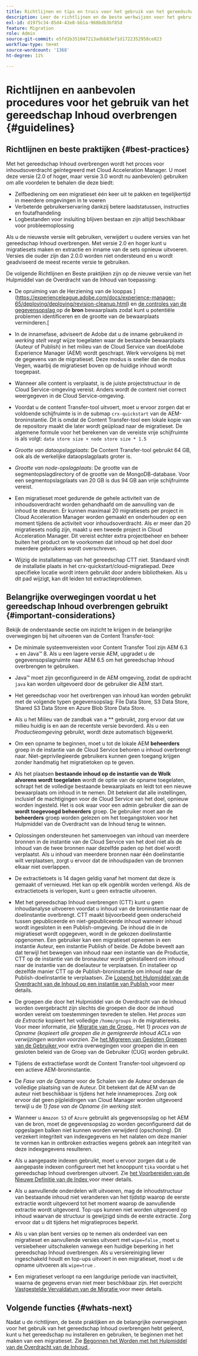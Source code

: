 ```yaml
---
title: Richtlijnen en tips en trucs voor het gebruik van het gereedschap Inhoud overbrengen
description: Leer de richtlijnen en de beste werkwijzen voor het gebruik van het gereedschap Inhoud overbrengen.
exl-id: d1975c34-85d4-42e0-bb1a-968bdb3bf85d
feature: Migration
role: Admin
source-git-commit: e5fd1b351047213adbb83ef1d1722352958ce823
workflow-type: tm+mt
source-wordcount: '1368'
ht-degree: 11%

---
```



# Richtlijnen en aanbevolen procedures voor het gebruik van het gereedschap Inhoud overbrengen {#guidelines}

## Richtlijnen en beste praktijken {#best-practices}

<!-- Alexandru: hiding for now

>[!CONTEXTUALHELP]
>id="aemcloud_ctt_guidelines"
>title="Guidelines and Best Practices"
>abstract="Review guidelines and best practices to use the Content Transfer tool including revision cleanup tasks, Disk space considerations and more."
>additional-url="https://experienceleague.adobe.com/docs/experience-manager-cloud-service/content/migration-journey/cloud-migration/content-transfer-tool/getting-started-content-transfer-tool.html" text="Important Considerations for using Content Transfer Tool"
>additional-url="https://experienceleague.adobe.com/docs/experience-manager-cloud-service/content/migration-journey/cloud-migration/content-transfer-tool/group-migration.md#important-considerations" text="Important Considerations when Migrating Groups" 

-->

Met het gereedschap Inhoud overbrengen wordt het proces voor inhoudsoverdracht geïntegreerd met Cloud Acceleration Manager. U moet deze versie (2.0 of hoger, maar versie 3.0 wordt nu aanbevolen) gebruiken om alle voordelen te behalen die deze biedt:

* Zelfbediening om een migratieset één keer uit te pakken en tegelijkertijd in meerdere omgevingen in te voeren
* Verbeterde gebruikerservaring dankzij betere laadstatussen, instructies en foutafhandeling
* Logbestanden voor insluiting blijven bestaan en zijn altijd beschikbaar voor probleemoplossing

Als u de nieuwste versie wilt gebruiken, verwijdert u oudere versies van het gereedschap Inhoud overbrengen. Met versie 2.0 en hoger kunt u migratiesets maken en extractie en inname van de sets opnieuw uitvoeren.
Versies die ouder zijn dan 2.0.0 worden niet ondersteund en u wordt geadviseerd de meest recente versie te gebruiken.

De volgende Richtlijnen en Beste praktijken zijn op de nieuwe versie van het Hulpmiddel van de Overdracht van de Inhoud van toepassing:

* De opruiming van de Herziening van de looppas ](https://experienceleague.adobe.com/docs/experience-manager-65/deploying/deploying/revision-cleanup.html) en [ de controles van de gegevensopslag ](https://experienceleague.adobe.com/docs/experience-cloud-kcs/kbarticles/KA-16550.html) op de **bron** bewaarplaats zodat kunt u potentiële problemen identificeren en de grootte van de bewaarplaats verminderen.[

* In de innamefase, adviseert de Adobe dat u de inname gebruikend *in werking stelt veegt* wijze toegelaten waar de bestaande bewaarplaats (Auteur of Publish) in het milieu van de Cloud Service van doelAdobe Experience Manager (AEM) wordt geschrapt. Werk vervolgens bij met de gegevens van de migratieset. Deze modus is sneller dan de modus Vegen, waarbij de migratieset boven op de huidige inhoud wordt toegepast.

* Wanneer alle content is verplaatst, is de juiste projectstructuur in de Cloud Service-omgeving vereist. Anders wordt de content niet correct weergegeven in de Cloud Service-omgeving.

* Voordat u de content Transfer-tool uitvoert, moet u ervoor zorgen dat er voldoende schijfruimte is in de submap `crx-quickstart` van de AEM-broninstantie. Dit is omdat de Content Transfer-tool een lokale kopie van de repository maakt die later wordt geüpload naar de migratieset.
De algemene formule voor het berekenen van de vereiste vrije schijfruimte is als volgt:
  `data store size + node store size * 1.5`

* *Grootte van dataopslagplaats*: De Content Transfer-tool gebruikt 64 GB, ook als de werkelijke dataopslagplaats groter is.
* *Grootte van node-opslagplaats*: De grootte van de segmentopslagdirectory of de grootte van de MongoDB-database.
Voor een segmentopslagplaats van 20 GB is dus 94 GB aan vrije schijfruimte vereist.

* Een migratieset moet gedurende de gehele activiteit van de inhoudsoverdracht worden gehandhaafd om de aanvulling van de inhoud te steunen. Er kunnen maximaal 20 migratiesets per project in Cloud Acceleration Manager worden gemaakt en onderhouden op een moment tijdens de activiteit voor inhoudsoverdracht. Als er meer dan 20 migratiesets nodig zijn, maakt u een tweede project in Cloud Acceleration Manager. Dit vereist echter extra projectbeheer en beheer buiten het product om te voorkomen dat inhoud op het doel door meerdere gebruikers wordt overschreven.

* Wijzig de installatiemap van het gereedschap CTT niet. Standaard vindt de installatie plaats in het crx-quickstart/cloud-migratiepad. Deze specifieke locatie wordt intern gebruikt door andere bibliotheken. Als u dit pad wijzigt, kan dit leiden tot extractieproblemen.

## Belangrijke overwegingen voordat u het gereedschap Inhoud overbrengen gebruikt {#important-considerations}

Bekijk de onderstaande sectie om inzicht te krijgen in de belangrijke overwegingen bij het uitvoeren van de Content Transfer-tool:

* De minimale systeemvereisten voor Content Transfer Tool zijn AEM 6.3 + en Java™ 8. Als u een lagere versie AEM, upgradet u de gegevensopslagruimte naar AEM 6.5 om het gereedschap Inhoud overbrengen te gebruiken.

* Java™ moet zijn geconfigureerd in de AEM omgeving, zodat de opdracht `java` kan worden uitgevoerd door de gebruiker die AEM start.

* Het gereedschap voor het overbrengen van inhoud kan worden gebruikt met de volgende typen gegevensopslag: File Data Store, S3 Data Store, Shared S3 Data Store en Azure Blob Store Data Store.

* Als u het Milieu van de zandbak van a ** gebruikt, zorg ervoor dat uw milieu huidig is en aan de recentste versie bevorderd. Als u een *Productieomgeving* gebruikt, wordt deze automatisch bijgewerkt.

* Om een opname te beginnen, moet u tot de lokale AEM **beheerders** groep in de instantie van de Cloud Service behoren u inhoud overbrengt naar. Niet-geprivilegieerde gebruikers kunnen geen toegang krijgen zonder handmatig het migratietoken op te geven.

* Als het plaatsen **bestaande inhoud op de instantie van de Wolk alvorens wordt toegelaten** wordt de optie van de opname toegelaten, schrapt het de volledige bestaande bewaarplaats en leidt tot een nieuwe bewaarplaats om inhoud in te nemen. Dit betekent dat alle instellingen, inclusief de machtigingen voor de Cloud Service van het doel, opnieuw worden ingesteld. Het is ook waar voor een admin gebruiker die aan de **wordt toegevoegd beheerders** groep. De gebruiker moet aan de **beheerders** groep worden gelezen om het toegangstoken voor het Hulpmiddel van de Overdracht van de Inhoud terug te winnen.

* Oplossingen ondersteunen het samenvoegen van inhoud van meerdere bronnen in de instantie van de Cloud Service van het doel niet als de inhoud van de twee bronnen naar dezelfde paden op het doel wordt verplaatst. Als u inhoud van meerdere bronnen naar één doelinstantie wilt verplaatsen, zorgt u ervoor dat de inhoudspaden van de bronnen elkaar niet overlappen.

* De extractietoets is 14 dagen geldig vanaf het moment dat deze is gemaakt of vernieuwd. Het kan op elk ogenblik worden verlengd. Als de extractietoets is verlopen, kunt u geen extractie uitvoeren.

* Met het gereedschap Inhoud overbrengen (CTT) kunt u geen inhoudanalyse uitvoeren voordat u inhoud van de broninstantie naar de doelinstantie overbrengt. CTT maakt bijvoorbeeld geen onderscheid tussen gepubliceerde en niet-gepubliceerde inhoud wanneer inhoud wordt ingesloten in een Publish-omgeving. De inhoud die in de migratieset wordt opgegeven, wordt in de gekozen doelinstantie opgenomen. Een gebruiker kan een migratieset opnemen in een instantie Auteur, een instantie Publish of beide. De Adobe beveelt aan dat terwijl het bewegen van inhoud naar een instantie van de Productie, CTT op de instantie van de bronauteur wordt geïnstalleerd om inhoud naar de instantie van de doelauteur te verplaatsen. En installeer op dezelfde manier CTT op de Publish-broninstantie om inhoud naar de Publish-doelinstantie te verplaatsen. Zie [ Lopend het Hulpmiddel van de Overdracht van de Inhoud op een instantie van Publish ](https://experienceleague.adobe.com/docs/experience-manager-cloud-service/content/migration-journey/cloud-migration/content-transfer-tool/getting-started-content-transfer-tool.html#running-tool) voor meer details.

* De groepen die door het Hulpmiddel van de Overdracht van de Inhoud worden overgebracht zijn slechts die groepen die door de inhoud worden vereist om toestemmingen tevreden te stellen. Het _proces van de Extractie_ kopieert het volledige `/home/groups` in de migratiereeks. Voor meer informatie, zie [ Migratie van de Groep ](/help/journey-migration/content-transfer-tool/using-content-transfer-tool/group-migration.md). Het _1} proces van de Opname {kopieert alle groepen die in gemigreerde inhoud ACLs van verwijzingen worden voorzien._ Zie [ het Migreren van Gesloten Groepen van de Gebruiker ](/help/journey-migration/content-transfer-tool/using-content-transfer-tool/closed-user-groups-migration.md) voor extra overwegingen voor groepen die in een gesloten beleid van de Groep van de Gebruiker (CUG) worden gebruikt.

* Tijdens de extractiefase wordt de Content Transfer-tool uitgevoerd op een actieve AEM-broninstantie.

* De *Fase van de Opname* voor de Schalen van de Auteur onderaan de volledige plaatsing van de Auteur. Dit betekent dat de AEM van de auteur niet beschikbaar is tijdens het hele innameproces. Zorg ook ervoor dat geen pijpleidingen van Cloud Manager worden uitgevoerd terwijl u de *1} fase van de Opname {in werking stelt.*

* Wanneer u `Amazon S3` of `Azure` gebruikt als gegevensopslag op het AEM van de bron, moet de gegevensopslag zo worden geconfigureerd dat de opgeslagen balken niet kunnen worden verwijderd (opschoning). Dit verzekert integriteit van indexgegevens en het nalaten om deze manier te vormen kan in ontbroken extracties wegens gebrek aan integriteit van deze indexgegevens resulteren.

* Als u aangepaste indexen gebruikt, moet u ervoor zorgen dat u de aangepaste indexen configureert met het knooppunt `tika` voordat u het gereedschap Inhoud overbrengen uitvoert. Zie [ het Voorbereiden van de Nieuwe Definitie van de Index ](https://experienceleague.adobe.com/docs/experience-manager-cloud-service/content/operations/indexing.html#preparing-the-new-index-definition) voor meer details.

* Als u aanvullende onderdelen wilt uitvoeren, mag de inhoudstructuur van bestaande inhoud niet veranderen van het tijdstip waarop de eerste extractie wordt uitgevoerd tot het moment waarop de aanvullende extractie wordt uitgevoerd. Top-ups kunnen niet worden uitgevoerd op inhoud waarvan de structuur is gewijzigd sinds de eerste extractie. Zorg ervoor dat u dit tijdens het migratieproces beperkt.

* Als u van plan bent versies op te nemen als onderdeel van een migratieset en aanvullende versies uitvoert met `wipe=false` , moet u versiebeheer uitschakelen vanwege een huidige beperking in het gereedschap Inhoud overbrengen. Als u versiereiniging liever ingeschakeld houdt en top-ups uitvoert in een migratieset, moet u de opname uitvoeren als `wipe=true` .

* Een migratieset verloopt na een langdurige periode van inactiviteit, waarna de gegevens ervan niet meer beschikbaar zijn. Het overzicht [ Vastgestelde Vervaldatum van de Migratie ](https://experienceleague.adobe.com/docs/experience-manager-cloud-service/content/migration-journey/cloud-migration/content-transfer-tool/overview-content-transfer-tool.html#migration-set-expiry) voor meer details.

## Volgende functies {#whats-next}

Nadat u de richtlijnen, de beste praktijken en de belangrijke overwegingen voor het gebruik van het gereedschap Inhoud overbrengen hebt geleerd, kunt u het gereedschap nu installeren en gebruiken, te beginnen met het maken van een migratieset. Zie [ Begonnen het Worden met het Hulpmiddel van de Overdracht van de Inhoud ](/help/journey-migration/content-transfer-tool/using-content-transfer-tool/getting-started-content-transfer-tool.md).
